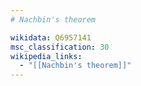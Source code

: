```yaml
---
# Nachbin's theorem

wikidata: Q6957141
msc_classification: 30
wikipedia_links:
  - "[[Nachbin's theorem]]"
---
```

